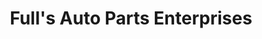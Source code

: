 ---
title: "Full's Auto Parts Enterprises"
url: /caloocan/fulls-auto-parts-enterprises/
shop: Autoteile
---